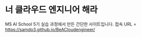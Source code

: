 # 너 클라우드 엔지니어 해라
MS AI School 5기 실습 과정에서 만든 간단한 사이트입니다.
접속 URL = https://samdo3.github.io/BeACloudengineer/
